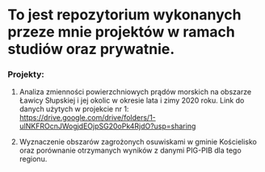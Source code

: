 <h1>To jest repozytorium wykonanych przeze mnie projektów w ramach studiów oraz prywatnie.</h1>

<h3>Projekty:</h3>

1. Analiza zmienności powierzchniowych prądów morskich na obszarze Ławicy Słupskiej i jej okolic w okresie lata i zimy 2020 roku.
   Link do danych użytych w projekcie nr 1: https://drive.google.com/drive/folders/1-ulNKFROcnJWogjdEOjpSG20oPk4RjdO?usp=sharing

2. Wyznaczenie obszarów zagrożonych osuwiskami w gminie Kościelisko oraz porównanie otrzymanych wyników z danymi PIG-PIB dla tego regionu.

